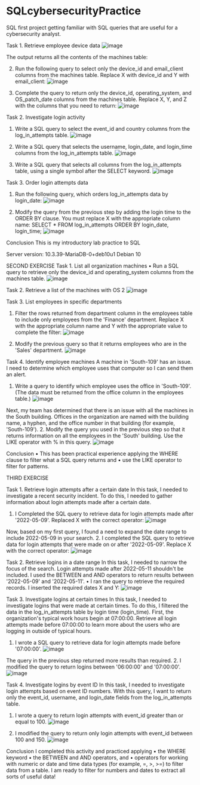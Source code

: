 # SQLcybersecurityPractice
SQL first project getting familiar with SQL queries that are useful for a cybersecurity analyst.
 
Task 1. Retrieve employee device data
![image](https://github.com/kalejcamto/SQLcybersecurityPractice/assets/101201140/4bff19e1-152e-46f9-b013-9b9dcb24ecb8)

The output returns all the contents of the machines table:
 
2. Run the following query to select only the device_id and email_client columns from the machines table. Replace X with device_id and Y with email_client:
![image](https://github.com/kalejcamto/SQLcybersecurityPractice/assets/101201140/5559d970-cdbc-4c62-afca-898fd5b1a968)

3.	Complete the query to return only the device_id, operating_system, and OS_patch_date columns from the machines table. Replace X, Y, and Z with the columns that you need to return:
 ![image](https://github.com/kalejcamto/SQLcybersecurityPractice/assets/101201140/b3973336-4054-48ab-af4c-dfba51fb955e)

Task 2. Investigate login activity
1.	Write a SQL query to select the event_id and country columns from the log_in_attempts table.
![image](https://github.com/kalejcamto/SQLcybersecurityPractice/assets/101201140/78e20ee0-88d8-41a1-8ee9-2e3bb75b13d7)

2.	Write a SQL query that selects the username, login_date, and login_time columns from the log_in_attempts table.
 ![image](https://github.com/kalejcamto/SQLcybersecurityPractice/assets/101201140/0c588d76-f9f6-4b8a-ab6a-09c2b093da6e)

3.	Write a SQL query that selects all columns from the log_in_attempts table, using a single symbol after the SELECT keyword.
![image](https://github.com/kalejcamto/SQLcybersecurityPractice/assets/101201140/8898a449-32cf-47d7-ae0a-c1a1094392b2)
 
Task 3. Order login attempts data
1.	Run the following query, which orders log_in_attempts data by login_date:
 ![image](https://github.com/kalejcamto/SQLcybersecurityPractice/assets/101201140/a984afa4-2397-4514-9c1e-d25fe7de6b93)

2.	Modify the query from the previous step by adding the login time to the ORDER BY clause. You must replace X with the appropriate column name:
SELECT *
FROM log_in_attempts
ORDER BY login_date, login_time;
 ![image](https://github.com/kalejcamto/SQLcybersecurityPractice/assets/101201140/bebab5d8-9ae2-4a3a-88cf-c4976f5b34ff)

Conclusion
This is my introductory lab practice to SQL

Server version: 10.3.39-MariaDB-0+deb10u1 Debian 10

SECOND EXERCISE
Task 1. List all organization machines
•	Run a SQL query to retrieve only the device_id and operating_system columns from the machines table.
 ![image](https://github.com/kalejcamto/SQLcybersecurityPractice/assets/101201140/6968bbbd-5c9a-4400-a794-94559f49f83e)

Task 2. Retrieve a list of the machines with OS 2
 ![image](https://github.com/kalejcamto/SQLcybersecurityPractice/assets/101201140/f10083c8-a250-4093-a043-c971c3b8096a)


Task 3. List employees in specific departments
1.	Filter the rows returned from department column in the employees table to include only employees from the 'Finance' department. Replace X with the appropriate column name and Y with the appropriate value to complete the filter:
 ![image](https://github.com/kalejcamto/SQLcybersecurityPractice/assets/101201140/9c72e534-630a-4015-b3f2-0649c903af7c)

2.	Modify the previous query so that it returns employees who are in the 'Sales' department.
 ![image](https://github.com/kalejcamto/SQLcybersecurityPractice/assets/101201140/5f74217e-5f8a-4c3c-b15a-3d463e653748)

Task 4. Identify employee machines
A machine in 'South-109' has an issue. I need to determine which employee uses that computer so I can send them an alert.
1.	Write a query to identify which employee uses the office in 'South-109'. (The data must be returned from the office column in the employees table.)
![image](https://github.com/kalejcamto/SQLcybersecurityPractice/assets/101201140/2514f09e-19f8-4059-9904-1c0f9825bde6)
 

Next, my team has determined that there is an issue with all the machines in the South building. Offices in the organization are named with the building name, a hyphen, and the office number in that building (for example, 'South-109').
2.	Modify the query you used in the previous step so that it returns information on all the employees in the 'South' building. Use the LIKE operator with % in this query.
 ![image](https://github.com/kalejcamto/SQLcybersecurityPractice/assets/101201140/dc79e621-d0f2-44d4-9a35-d8c05b12b938)

Conclusion
•	This has been practical experience applying the WHERE clause to filter what a SQL query returns and
•	use the LIKE operator to filter for patterns.


THIRD EXERCISE

Task 1. Retrieve login attempts after a certain date
In this task, I needed to investigate a recent security incident. To do this, I needed to gather information about login attempts made after a certain date.
1.	I Completed the SQL query to retrieve data for login attempts made after '2022-05-09'. Replaced X with the correct operator:
 ![image](https://github.com/kalejcamto/SQLcybersecurityPractice/assets/101201140/aee85114-7807-4ed1-bfbb-810cae7e9bed)

Now, based on my first query, I found a need to expand the date range to include 2022-05-09 in your search.
2.	I completed the SQL query to retrieve data for login attempts that were made on or after '2022-05-09'. Replace X with the correct operator: 
![image](https://github.com/kalejcamto/SQLcybersecurityPractice/assets/101201140/e55147b6-92ba-4efd-83a1-1949e3df68a3)

Task 2. Retrieve logins in a date range
In this task, I needed to narrow the focus of the search. Login attempts made after 2022-05-11 shouldn't be included. I used the BETWEEN and AND operators to return results between '2022-05-09' and '2022-05-11'.
•	I ran the query to retrieve the required records. I inserted the required dates X and Y:
 ![image](https://github.com/kalejcamto/SQLcybersecurityPractice/assets/101201140/44d57d9d-48dd-4a38-95fb-8f943e2f56e5)

Task 3. Investigate logins at certain times
In this task, I needed to investigate logins that were made at certain times. To do this, I filtered the data in the log_in_attempts table by login time (login_time).
First, the organization's typical work hours begin at 07:00:00. Retrieve all login attempts made before 07:00:00 to learn more about the users who are logging in outside of typical hours.
1.	I wrote a SQL query to retrieve data for login attempts made before '07:00:00'. 
![image](https://github.com/kalejcamto/SQLcybersecurityPractice/assets/101201140/0b6b5bdc-d116-44b6-9602-52ffb8954b5a)

The query in the previous step returned more results than required.
2.	I modified the query to return logins between '06:00:00' and '07:00:00'.
![image](https://github.com/kalejcamto/SQLcybersecurityPractice/assets/101201140/834e3698-bf5b-4215-acda-7ab9dd5b79c4)

Task 4. Investigate logins by event ID
In this task, I needed to investigate login attempts based on event ID numbers. With this query, I want to return only the event_id, username, and login_date fields from the log_in_attempts table.
1.	I wrote a query to return login attempts with event_id greater than or equal to 100.
 ![image](https://github.com/kalejcamto/SQLcybersecurityPractice/assets/101201140/34372c8b-01ac-4e12-a496-3ad724e2704d)

2.	I modified the query to return only login attempts with event_id between 100 and 150.
![image](https://github.com/kalejcamto/SQLcybersecurityPractice/assets/101201140/57e3ab62-8de1-4f26-8b3d-bf79cd3dfccf)

Conclusion
I completed this activity and practiced applying
•	the WHERE keyword
•	the BETWEEN and AND operators, and
•	operators for working with numeric or date and time data types (for example, =, >, >=)
to filter data from a table.
I am ready to filter for numbers and dates to extract all sorts of useful data!

